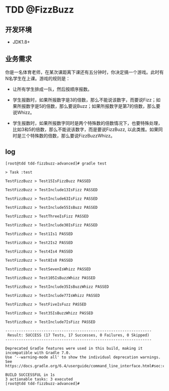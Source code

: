 # TDD @FizzBuzz


## 开发环境
 - JDK1.8+
 
## 业务需求

你是一名体育老师，在某次课距离下课还有五分钟时，你决定搞一个游戏。此时有N名学生在上课。游戏的规则是：

- 让所有学生排成一队，然后按顺序报数。

- 学生报数时，如果所报数字是3的倍数，那么不能说该数字，而要说Fizz；如果所报数字是5的倍数，那么要说Buzz；如果所报数字是第7的倍数，那么要说Whizz。

- 学生报数时，如果所报数字同时是两个特殊数的倍数情况下，也要特殊处理，比如3和5的倍数，那么不能说该数字，而是要说FizzBuzz, 以此类推。如果同时是三个特殊数的倍数，那么要说FizzBuzzWhizz。


## log

~~~
[root@tdd tdd-fizzbuzz-advanced]# gradle test

> Task :test

TestFizzBuzz > Test15IsFizzBuzz PASSED

TestFizzBuzz > TestInclude13IsFizz PASSED

TestFizzBuzz > TestInclude63IsFizz PASSED

TestFizzBuzz > TestInclude55IsBuzz PASSED

TestFizzBuzz > TestThreeIsFizz PASSED

TestFizzBuzz > TestInclude30IsFizz PASSED

TestFizzBuzz > Test1Is1 PASSED

TestFizzBuzz > Test2Is2 PASSED

TestFizzBuzz > Test4Is4 PASSED

TestFizzBuzz > Test8Is8 PASSED

TestFizzBuzz > TestSevenIsWhizz PASSED

TestFizzBuzz > Test105IsBuzzWhizz PASSED

TestFizzBuzz > TestInclude35IsBuzzWhizz PASSED

TestFizzBuzz > TestInclude77IsWhizz PASSED

TestFizzBuzz > TestFiveIsFuzz PASSED

TestFizzBuzz > Test35IsBuzzWhizz PASSED

TestFizzBuzz > TestInclude7IsFizz PASSED

-----------------------------------------------------------------
 Result: SUCCESS (17 Tests, 17 Successes, 0 Failures, 0 Skipped)
-----------------------------------------------------------------

Deprecated Gradle features were used in this build, making it incompatible with Gradle 7.0.
Use '--warning-mode all' to show the individual deprecation warnings.
See https://docs.gradle.org/6.4/userguide/command_line_interface.html#sec:command_line_warnings

BUILD SUCCESSFUL in 1s
3 actionable tasks: 3 executed
[root@tdd tdd-fizzbuzz-advanced]#
~~~
